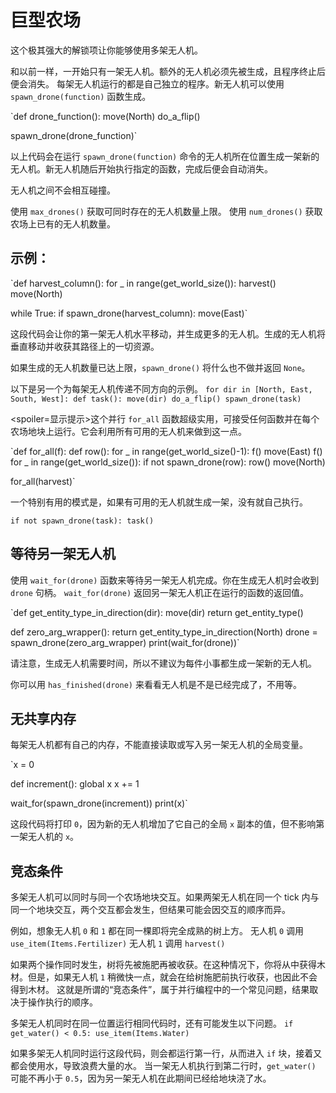 # 巨型农场
这个极其强大的解锁项让你能够使用多架无人机。

和以前一样，一开始只有一架无人机。额外的无人机必须先被生成，且程序终止后便会消失。
每架无人机运行的都是自己独立的程序。新无人机可以使用 `spawn_drone(function)` 函数生成。

`def drone_function():
    move(North)
    do_a_flip()

spawn_drone(drone_function)`

以上代码会在运行 `spawn_drone(function)` 命令的无人机所在位置生成一架新的无人机。新无人机随后开始执行指定的函数，完成后便会自动消失。

无人机之间不会相互碰撞。

使用 `max_drones()` 获取可同时存在的无人机数量上限。
使用 `num_drones()` 获取农场上已有的无人机数量。


## 示例：
`def harvest_column():
    for _ in range(get_world_size()):
        harvest()
        move(North)

while True:
    if spawn_drone(harvest_column):
        move(East)`

这段代码会让你的第一架无人机水平移动，并生成更多的无人机。生成的无人机将垂直移动并收获其路径上的一切资源。

如果生成的无人机数量已达上限，`spawn_drone()` 将什么也不做并返回 `None`。

以下是另一个为每架无人机传递不同方向的示例。
`for dir in [North, East, South, West]:
    def task():
        move(dir)
        do_a_flip()
    spawn_drone(task)`

<spoiler=显示提示>这个并行 `for_all` 函数超级实用，可接受任何函数并在每个农场地块上运行。它会利用所有可用的无人机来做到这一点。

`def for_all(f):
	def row():
		for _ in range(get_world_size()-1):
			f()
			move(East)
		f()
	for _ in range(get_world_size()):
		if not spawn_drone(row):
			row()
		move(North)

for_all(harvest)`

一个特别有用的模式是，如果有可用的无人机就生成一架，没有就自己执行。

`if not spawn_drone(task):
	task()`
</spoiler>

## 等待另一架无人机
使用 `wait_for(drone)` 函数来等待另一架无人机完成。你在生成无人机时会收到 `drone` 句柄。
`wait_for(drone)` 返回另一架无人机正在运行的函数的返回值。

`def get_entity_type_in_direction(dir):
    move(dir)
    return get_entity_type()

def zero_arg_wrapper():
    return get_entity_type_in_direction(North)
drone = spawn_drone(zero_arg_wrapper)
print(wait_for(drone))`

请注意，生成无人机需要时间，所以不建议为每件小事都生成一架新的无人机。

你可以用 `has_finished(drone)` 来看看无人机是不是已经完成了，不用等。

## 无共享内存
每架无人机都有自己的内存，不能直接读取或写入另一架无人机的全局变量。

`x = 0

def increment():
    global x
    x += 1

wait_for(spawn_drone(increment))
print(x)`

这段代码将打印 `0`，因为新的无人机增加了它自己的全局 `x` 副本的值，但不影响第一架无人机的 `x`。

## 竞态条件
多架无人机可以同时与同一个农场地块交互。如果两架无人机在同一个 tick 内与同一个地块交互，两个交互都会发生，但结果可能会因交互的顺序而异。

例如，想象无人机 `0` 和 `1` 都在同一棵即将完全成熟的树上方。
无人机 `0` 调用
`use_item(Items.Fertilizer)`
无人机 `1` 调用
`harvest()`

如果两个操作同时发生，树将先被施肥再被收获。在这种情况下，你将从中获得木材。但是，如果无人机 `1` 稍微快一点，就会在给树施肥前执行收获，也因此不会得到木材。
这就是所谓的“竞态条件”，属于并行编程中的一个常见问题，结果取决于操作执行的顺序。

多架无人机同时在同一位置运行相同代码时，还有可能发生以下问题。
`if get_water() < 0.5:
    use_item(Items.Water)`

如果多架无人机同时运行这段代码，则会都运行第一行，从而进入 `if` 块，接着又都会使用水，导致浪费大量的水。
当一架无人机执行到第二行时，`get_water()` 可能不再小于 `0.5`，因为另一架无人机在此期间已经给地块浇了水。